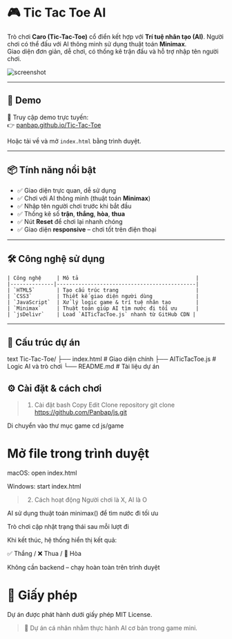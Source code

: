 # 🎮 Tic Tac Toe AI

Trò chơi **Caro (Tic-Tac-Toe)** cổ điển kết hợp với **Trí tuệ nhân tạo (AI)**. Người chơi có thể đấu với AI thông minh sử dụng thuật toán **Minimax**.  
Giao diện đơn giản, dễ chơi, có thống kê trận đấu và hỗ trợ nhập tên người chơi.

![screenshot](https://raw.githubusercontent.com/Panbap/js/main/icon/TicTacToe-preview.png)

---

## 🚀 Demo

🔗 Truy cập demo trực tuyến:  
👉 [panbap.github.io/Tic-Tac-Toe](https://panbap.github.io/Tic-Tac-Toe)

Hoặc tải về và mở `index.html` bằng trình duyệt.

---

## 📦 Tính năng nổi bật

- ✅ Giao diện trực quan, dễ sử dụng  
- ✅ Chơi với AI thông minh (thuật toán **Minimax**)  
- ✅ Nhập tên người chơi trước khi bắt đầu  
- ✅ Thống kê số **trận**, **thắng**, **hòa**, **thua**  
- ✅ Nút **Reset** để chơi lại nhanh chóng  
- ✅ Giao diện **responsive** – chơi tốt trên điện thoại  

---

## 🛠️ Công nghệ sử dụng
```text
| Công nghệ     | Mô tả                                      |
|--------------|---------------------------------------------|
| `HTML5`       | Tạo cấu trúc trang                         |
| `CSS3`        | Thiết kế giao diện người dùng              |
| `JavaScript`  | Xử lý logic game & trí tuệ nhân tạo        |
| `Minimax`     | Thuật toán giúp AI tìm nước đi tối ưu      |
| `jsDelivr`    | Load `AITicTacToe.js` nhanh từ GitHub CDN |
```
---

## 📂 Cấu trúc dự án

text
Tic-Tac-Toe/
├── index.html              # Giao diện chính
├── AITicTacToe.js          # Logic AI và trò chơi
└── README.md               # Tài liệu dự án

## ⚙️ Cài đặt & cách chơi

> 1. Cài đặt
bash
Copy
Edit
Clone repository
git clone https://github.com/Panbap/js.git

Di chuyển vào thư mục game
cd js/game

# Mở file trong trình duyệt

macOS:
open index.html

Windows:
start index.html

> 2. Cách hoạt động
Người chơi là X, AI là O

AI sử dụng thuật toán minimax() để tìm nước đi tối ưu

Trò chơi cập nhật trạng thái sau mỗi lượt đi

Khi kết thúc, hệ thống hiển thị kết quả:

✅ Thắng / ❌ Thua / 🤝 Hòa

Không cần backend – chạy hoàn toàn trên trình duyệt

# 📜 Giấy phép
Dự án được phát hành dưới giấy phép MIT License.

> 🧠 Dự án cá nhân nhằm thực hành AI cơ bản trong game mini.
